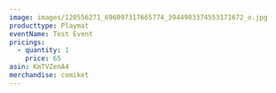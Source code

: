 ```yaml
---
image: images/120556271_696097317665774_3944983374553171672_o.jpg
producttype: Playmat
eventName: Test Event
pricings:
  - quantity: 1
    price: 65
asin: KmTVZenA4
merchandise: comiket
---
```

